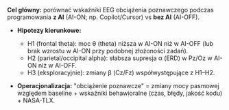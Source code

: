 **Cel główny:** porównać wskaźniki EEG obciążenia poznawczego podczas programowania **z AI** (AI-ON; np. Copilot/Cursor) vs **bez AI** (AI-OFF).

- **Hipotezy kierunkowe:**
    - H1 (frontal theta): moc θ (theta)​ niższa w AI-ON niż w AI-OFF (lub brak wzrostu w AI-ON przy podobnej złożoności zadań).
    - H2 (parietal/occipital alpha): słabsza supresja α (ERD) w Pz/Oz w AI-ON niż w AI-OFF.
    - H3 (eksploracyjnie): zmiany β (Cz/Fz) współwystępujące z H1–H2.

- **Operacjonalizacja:** "obciążenie poznawcze" = zmiany mocy pasmowej względem baseline + wskaźniki behawioralne (czas, błędy, jakość kodu) + NASA-TLX.